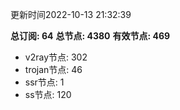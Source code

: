 更新时间2022-10-13 21:32:39

**总订阅: 64**
**总节点: 4380**
**有效节点: 469**
- v2ray节点: 302
- trojan节点: 46
- ssr节点: 1
- ss节点: 120
